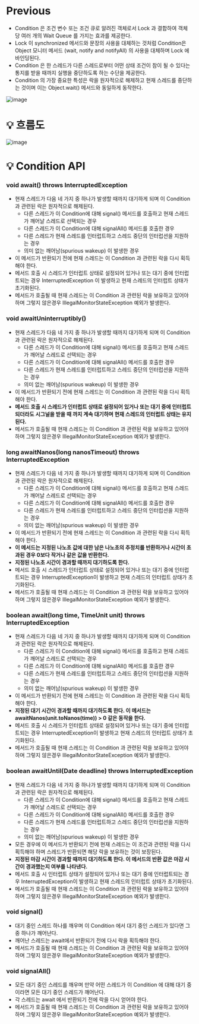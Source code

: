 # Previous

- Condition 은 조건 변수 또는 조건 큐로 알려진 객체로서 Lock 과 결합하여 객체 당 여러 개의 Wait Queue 를 가지는 효과를 제공한다.
- Lock 이 synchronized 메서드와 문장의 사용을 대체하는 것처럼 Condition은 Object 모니터 메서드 (wait, notify and notifyAll) 의 사용을 대체하며 Lock 에 바인딩된다.
- Condition 은 한 스레드가 다른 스레드로부터 어떤 상태 조건이 참이 될 수 있다는 통지를 받을 때까지 실행을 중단하도록 하는 수단을 제공한다.
- Condition 의 가장 중요한 특성은 락을 원자적으로 해제하고 현재 스레드를 중단하는 것이며 이는 Object.wait() 메서드와 동일하게 동작한다.

![image](https://github.com/shin-je-woo/TIL/assets/39439576/874bac5f-42f4-4ba8-ab1f-03ce42e7437d)

# 💡 흐름도

![image](https://github.com/shin-je-woo/TIL/assets/39439576/e3a39edf-9a16-4955-b4c7-d24c2330c469)

# 💡 Condition API

### void await() throws InterruptedException

- 현재 스레드가 다음 네 가지 중 하나가 발생할 때까지 대기하게 되며 이 Condition 과 관련된 락은 원자적으로 해제된다.
  - 다른 스레드가 이 Condition에 대해 signal() 메서드를 호출하고 현재 스레드가 깨어날 스레드로 선택되는 경우
  - 다른 스레드가 이 Condition에 대해 signalAll() 메서드를 호출한 경우
  - 다른 스레드가 현재 스레드를 인터럽트하고 스레드 중단의 인터럽션을 지원하는 경우
  - 의미 없는 깨어남(spurious wakeup) 이 발생한 경우
- 이 메서드가 반환되기 전에 현재 스레드는 이 Condition 과 관련된 락을 다시 획득해야 한다.
- 메서드 호출 시 스레드가 인터럽트 상태로 설정되어 있거나 또는 대기 중에 인터럽트되는 경우 InterruptedException 이 발생하고 현재 스레드의 인터럽트 상태가 초기화된다.
- 메서드가 호출될 때 현재 스레드는 이 Condition 과 관련된 락을 보유하고 있어야 하며 그렇지 않은경우 IllegalMonitorStateException 예외가 발생한다.

### void awaitUninterruptibly()

- 현재 스레드가 다음 네 가지 중 하나가 발생할 때까지 대기하게 되며 이 Condition과 관련된 락은 원자적으로 해제된다.
  - 다른 스레드가 이 Condition에 대해 signal() 메서드를 호출하고 현재 스레드가 깨어날 스레드로 선택되는 경우
  - 다른 스레드가 이 Condition에 대해 signalAll() 메서드를 호출한 경우
  - 다른 스레드가 현재 스레드를 인터럽트하고 스레드 중단의 인터럽션을 지원하는 경우
  - 의미 없는 깨어남(spurious wakeup) 이 발생한 경우
- 이 메서드가 반환되기 전에 현재 스레드는 이 Condition 과 관련된 락을 다시 획득해야 한다.
- **메서드 호출 시 스레드가 인터럽트 상태로 설정되어 있거나 또는 대기 중에 인터럽트 되더라도 시그널을 받을 때 까지 계속 대기하며 현재 스레드의 인터럽트 상태는 유지된다.**
- 메서드가 호출될 때 현재 스레드는 이 Condition 과 관련된 락을 보유하고 있어야 하며 그렇지 않은경우 IllegalMonitorStateException 예외가 발생한다.

### long awaitNanos(long nanosTimeout) throws InterruptedException

- 현재 스레드가 다음 네 가지 중 하나가 발생할 때까지 대기하게 되며 이 Condition 과 관련된 락은 원자적으로 해제된다.
  - 다른 스레드가 이 Condition에 대해 signal() 메서드를 호출하고 현재 스레드가 깨어날 스레드로 선택되는 경우
  - 다른 스레드가 이 Condition에 대해 signalAll() 메서드를 호출한 경우
  - 다른 스레드가 현재 스레드를 인터럽트하고 스레드 중단의 인터럽션을 지원하는 경우
  - 의미 없는 깨어남(spurious wakeup) 이 발생한 경우
- 이 메서드가 반환되기 전에 현재 스레드는 이 Condition 과 관련된 락을 다시 획득해야 한다.
- **이 메서드는 지정된 나노초 값에 대한 남은 나노초의 추정치를 반환하거나 시간이 초과된 경우 0보다 작거나 같은 값을 반환한다.**
- **지정된 나노초 시간이 경과할 때까지 대기하도록 한다.**
- 메서드 호출 시 스레드가 인터럽트 상태로 설정되어 있거나 또는 대기 중에 인터럽트되는 경우 InterruptedException이 발생하고 현재 스레드의 인터럽트 상태가 초기화된다.
- 메서드가 호출될 때 현재 스레드는 이 Condition 과 관련된 락을 보유하고 있어야 하며 그렇지 않은경우 IllegalMonitorStateException 예외가 발생한다.

### boolean await(long time, TimeUnit unit) throws InterruptedException

- 현재 스레드가 다음 네 가지 중 하나가 발생할 때까지 대기하게 되며 이 Condition 과 관련된 락은 원자적으로 해제된다.
  - 다른 스레드가 이 Condition에 대해 signal() 메서드를 호출하고 현재 스레드가 깨어날 스레드로 선택되는 경우
  - 다른 스레드가 이 Condition에 대해 signalAll() 메서드를 호출한 경우
  - 다른 스레드가 현재 스레드를 인터럽트하고 스레드 중단의 인터럽션을 지원하는 경우
  - 의미 없는 깨어남(spurious wakeup) 이 발생한 경우
- 이 메서드가 반환되기 전에 현재 스레드는 이 Condition 과 관련된 락을 다시 획득해야 한다.
- **지정된 대기 시간이 경과할 때까지 대기하도록 한다. 이 메서드는 awaitNanos(unit.toNanos(time)) > 0 같은 동작을 한다.**
- 메서드 호출 시 스레드가 인터럽트 상태로 설정되어 있거나 또는 대기 중에 인터럽트되는 경우 InterruptedException이 발생하고 현재 스레드의 인터럽트 상태가 초기화된다.
- 메서드가 호출될 때 현재 스레드는 이 Condition 과 관련된 락을 보유하고 있어야 하며 그렇지 않은경우 IllegalMonitorStateException 예외가 발생한다.

### boolean awaitUntil(Date deadline) throws InterruptedException

- 현재 스레드가 다음 네 가지 중 하나가 발생할 때까지 대기하게 되며 이 Condition 과 관련된 락은 원자적으로 해제된다.
  - 다른 스레드가 이 Condition에 대해 signal() 메서드를 호출하고 현재 스레드가 깨어날 스레드로 선택되는 경우
  - 다른 스레드가 이 Condition에 대해 signalAll() 메서드를 호출한 경우
  - 다른 스레드가 현재 스레드를 인터럽트하고 스레드 중단의 인터럽션을 지원하는 경우
  - 의미 없는 깨어남(spurious wakeup) 이 발생한 경우
- 모든 경우에 이 메서드가 반환되기 전에 현재 스레드는 이 조건과 관련된 락을 다시 획득해야 하며 스레드가 반환되면 해당 락을 보유하는 것이 보장된다.
- **지정된 마감 시간이 경과할 때까지 대기하도록 한다. 이 메서드의 반환 값은 마감 시간이 경과했는지 여부를 나타낸다.**
- 메서드 호출 시 인터럽트 상태가 설정되어 있거나 또는 대기 중에 인터럽트되는 경우 InterruptedException이 발생하고 현재 스레드의 인터럽트 상태가 초기화된다.
- 메서드가 호출될 때 현재 스레드는 이 Condition 과 관련된 락을 보유하고 있어야 하며 그렇지 않은경우 IllegalMonitorStateException 예외가 발생한다.

### void signal()

- 대기 중인 스레드 하나를 깨우며 이 Condition 에서 대기 중인 스레드가 있다면 그 중 하나가 깨어난다.
- 깨어난 스레드는 await에서 반환되기 전에 다시 락을 획득해야 한다.
- 메서드가 호출될 때 현재 스레드는 이 Condition 과 관련된 락을 보유하고 있어야 하며 그렇지 않은경우 IllegalMonitorStateException 예외가 발생한다.

### void signalAll()

- 모든 대기 중인 스레드를 깨우며 만약 어떤 스레드가 이 Condition 에 대해 대기 중이라면 모든 대기 중인 스레드가 깨어난다.
- 각 스레드는 await 에서 반환되기 전에 락을 다시 얻어야 한다.
- 메서드가 호출될 때 현재 스레드는 이 Condition 과 관련된 락을 보유하고 있어야 하며 그렇지 않은경우 IllegalMonitorStateException 예외가 발생한다.

